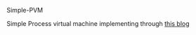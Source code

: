 Simple-PVM

Simple Process virtual machine implementing through [this blog](https://www.andreinc.net/2021/12/01/writing-a-simple-vm-in-less-than-125-lines-of-c)
